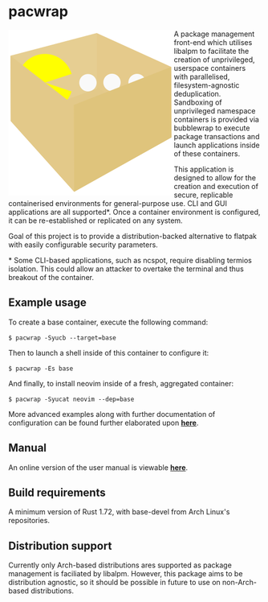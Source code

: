 # pacwrap

<img align="left" src="./assets/logo.svg">

A package management front-end which utilises libalpm to facilitate the creation of unprivileged, userspace containers with parallelised, filesystem-agnostic deduplication. Sandboxing of unprivileged namespace containers is provided via bubblewrap to execute package transactions and launch applications inside of these containers.

This application is designed to allow for the creation and execution of secure, replicable containerised environments for general-purpose use. CLI and GUI applications are all supported*. Once a container environment is configured, it can be re-established or replicated on any system. 

Goal of this project is to provide a distribution-backed alternative to flatpak with easily configurable security parameters.

\* Some CLI-based applications, such as ncspot, require disabling termios isolation. This could allow an attacker to overtake the terminal and thus breakout of the container.
## Example usage

To create a base container, execute the following command:

```
$ pacwrap -Syucb --target=base
```

Then to launch a shell inside of this container to configure it:

```
$ pacwrap -Es base
```

And finally, to install neovim inside of a fresh, aggregated container:


```
$ pacwrap -Syucat neovim --dep=base
```

More advanced examples along with further documentation of configuration can be found further 
elaborated upon **[here](./docs/README.md)**.

## Manual

An online version of the user manual is viewable **[here](./docs/manual.md)**.

## Build requirements

A minimum version of Rust 1.72, with base-devel from Arch Linux's repositories.

## Distribution support

Currently only Arch-based distributions ares supported as package management is faciliated by libalpm. However, this package aims to be distribution agnostic, so it should be possible in future to use on non-Arch-based distributions.
